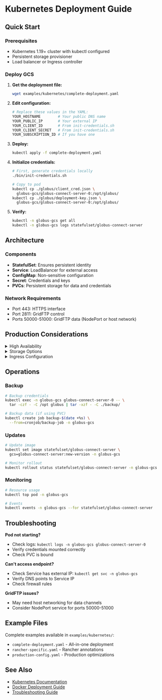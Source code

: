 # Kubernetes Deployment Guide

## Quick Start

### Prerequisites
- Kubernetes 1.19+ cluster with kubectl configured
- Persistent storage provisioner
- Load balancer or Ingress controller

### Deploy GCS

1. **Get the deployment file:**
   ```bash
   wget examples/kubernetes/complete-deployment.yaml
   ```

2. **Edit configuration:**
   ```bash
   # Replace these values in the YAML:
   YOUR_HOSTNAME        # Your public DNS name
   YOUR_PUBLIC_IP       # Your external IP
   YOUR_CLIENT_ID       # From init-credentials.sh
   YOUR_CLIENT_SECRET   # From init-credentials.sh
   YOUR_SUBSCRIPTION_ID # If you have one
   ```

3. **Deploy:**
   ```bash
   kubectl apply -f complete-deployment.yaml
   ```

4. **Initialize credentials:**
   ```bash
   # First, generate credentials locally
   ./bin/init-credentials.sh
   
   # Copy to pod
   kubectl cp ./globus/client_cred.json \
     globus-gcs/globus-connect-server-0:/opt/globus/
   kubectl cp ./globus/deployment-key.json \
     globus-gcs/globus-connect-server-0:/opt/globus/
   ```

5. **Verify:**
   ```bash
   kubectl -n globus-gcs get all
   kubectl -n globus-gcs logs statefulset/globus-connect-server
   ```

## Architecture

### Components
- **StatefulSet**: Ensures persistent identity
- **Service**: LoadBalancer for external access
- **ConfigMap**: Non-sensitive configuration
- **Secret**: Credentials and keys
- **PVCs**: Persistent storage for data and credentials

### Network Requirements
- Port 443: HTTPS interface
- Port 2811: GridFTP control
- Ports 50000-51000: GridFTP data (NodePort or host network)

## Production Considerations

<details>
<summary>High Availability</summary>

GCS doesn't support active-active deployment. Use:
- Single StatefulSet replica
- Fast storage backend
- Regular backups
- Monitoring and alerts

</details>

<details>
<summary>Storage Options</summary>

### NFS for Shared Data
```yaml
volumes:
- name: collection-data
  nfs:
    server: nfs.example.com
    path: /export/globus
```

### Local Storage for Performance
```yaml
nodeSelector:
  globus-node: "true"
volumes:
- name: collection-data
  hostPath:
    path: /data/globus
```

</details>

<details>
<summary>Ingress Configuration</summary>

For NGINX Ingress:
```yaml
apiVersion: networking.k8s.io/v1
kind: Ingress
metadata:
  name: gcs-ingress
  annotations:
    nginx.ingress.kubernetes.io/backend-protocol: "HTTPS"
spec:
  tls:
  - hosts:
    - gcs.example.com
  rules:
  - host: gcs.example.com
    http:
      paths:
      - path: /
        pathType: Prefix
        backend:
          service:
            name: gcs-service
            port:
              number: 443
```

</details>

## Operations

### Backup
```bash
# Backup credentials
kubectl exec -n globus-gcs globus-connect-server-0 -- \
  tar -czf - -C /opt globus | tar -xzf - -C ./backup/

# Backup data (if using PVC)
kubectl create job backup-$(date +%s) \
  --from=cronjob/backup-job -n globus-gcs
```

### Updates
```bash
# Update image
kubectl set image statefulset/globus-connect-server \
  gcs=globus-connect-server:new-version -n globus-gcs

# Monitor rollout
kubectl rollout status statefulset/globus-connect-server -n globus-gcs
```

### Monitoring
```bash
# Resource usage
kubectl top pod -n globus-gcs

# Events
kubectl events -n globus-gcs --for statefulset/globus-connect-server
```

## Troubleshooting

**Pod not starting?**
- Check logs: `kubectl logs -n globus-gcs globus-connect-server-0`
- Verify credentials mounted correctly
- Check PVC is bound

**Can't access endpoint?**
- Check Service has external IP: `kubectl get svc -n globus-gcs`
- Verify DNS points to Service IP
- Check firewall rules

**GridFTP issues?**
- May need host networking for data channels
- Consider NodePort service for ports 50000-51000

## Example Files

Complete examples available in `examples/kubernetes/`:
- `complete-deployment.yaml` - All-in-one deployment
- `rancher-specific.yaml` - Rancher annotations
- `production-config.yaml` - Production optimizations

## See Also

- [Kubernetes Documentation](https://kubernetes.io/docs/)
- [Docker Deployment Guide](docker.md)
- [Troubleshooting Guide](../troubleshooting.md)